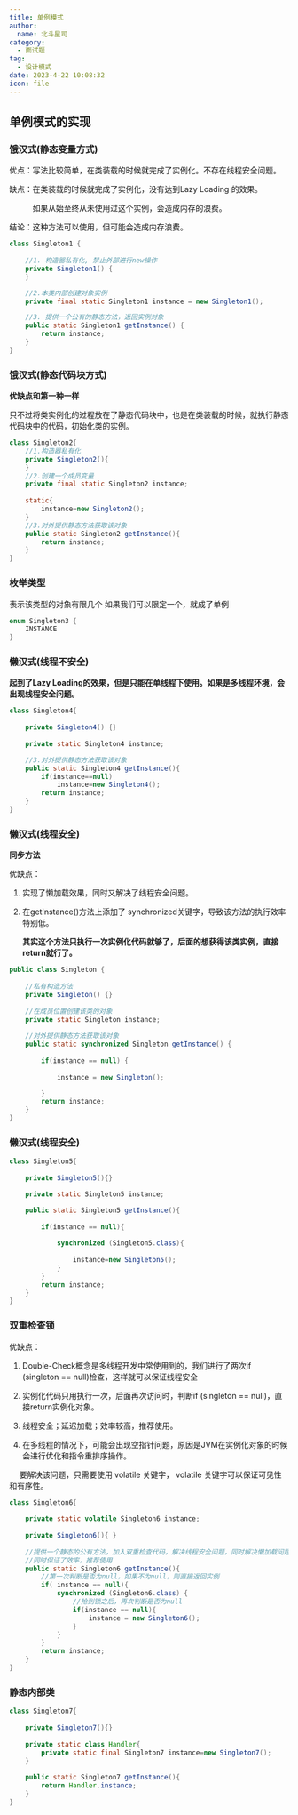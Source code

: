 ```yaml
---
title: 单例模式
author: 
  name: 北斗星司
category:
  - 面试题
tag:
  - 设计模式
date: 2023-4-22 10:08:32
icon: file
---
```






## 单例模式的实现

### 饿汉式(静态变量方式)

优点：写法比较简单，在类装载的时候就完成了实例化。不存在线程安全问题。

缺点：在类装载的时候就完成了实例化，没有达到Lazy Loading 的效果。

&ensp;&ensp;&ensp;&ensp;&ensp;&ensp;如果从始至终从未使用过这个实例，会造成内存的浪费。

结论：这种方法可以使用，但可能会造成内存浪费。

```java
class Singleton1 {
    
    //1. 构造器私有化, 禁止外部进行new操作
    private Singleton1() {
    }

    //2.本类内部创建对象实例
    private final static Singleton1 instance = new Singleton1();

    //3. 提供一个公有的静态方法，返回实例对象
    public static Singleton1 getInstance() {
        return instance;
    }
}
```

 

### 饿汉式(静态代码块方式)

**优缺点和第一种一样**

只不过将类实例化的过程放在了静态代码块中，也是在类装载的时候，就执行静态代码块中的代码，初始化类的实例。

```java
class Singleton2{
    //1.构造器私有化
    private Singleton2(){
    }
    //2.创建一个成员变量
    private final static Singleton2 instance;
    
    static{
        instance=new Singleton2();
    }
    //3.对外提供静态方法获取该对象
    public static Singleton2 getInstance(){
        return instance;
    }
}
```



### 枚举类型

表示该类型的对象有限几个  如果我们可以限定一个，就成了单例

```java
enum Singleton3 {
    INSTANCE
}
```



### 懒汉式(线程不安全)

**起到了Lazy Loading的效果，但是只能在单线程下使用。如果是多线程环境，会出现线程安全问题。**

```java
class Singleton4{
    
    private Singleton4() {}
    
    private static Singleton4 instance;

    //3.对外提供静态方法获取该对象
    public static Singleton4 getInstance(){
        if(instance==null)
            instance=new Singleton4();
        return instance;
    }
}
```



### 懒汉式(线程安全)

**同步方法**

优缺点：

1. 实现了懒加载效果，同时又解决了线程安全问题。

2. 在getInstance()方法上添加了 synchronized关键字，导致该方法的执行效率特别低。

   **其实这个方法只执行一次实例化代码就够了，后面的想获得该类实例，直接return就行了。**

```java 
public class Singleton {
 
    //私有构造方法 
    private Singleton() {}
 
    //在成员位置创建该类的对象 
    private static Singleton instance;
 
    //对外提供静态方法获取该对象 
    public static synchronized Singleton getInstance() {
 
        if(instance == null) {
 
            instance = new Singleton();

        } 
        return instance;
    }
}
```



### 懒汉式(线程安全)

```java
class Singleton5{
    
    private Singleton5(){}

    private static Singleton5 instance;

    public static Singleton5 getInstance(){
        
        if(instance == null){
            
            synchronized (Singleton5.class){
                
                instance=new Singleton5();
            }
        }
        return instance;
    }
}
```



### 双重检查锁

优缺点：

1. Double-Check概念是多线程开发中常使用到的，我们进行了两次if (singleton == null)检查，这样就可以保证线程安全

2. 实例化代码只用执行一次，后面再次访问时，判断if (singleton == null)，直接return实例化对象。

3. 线程安全；延迟加载；效率较高，推荐使用。

4. 在多线程的情况下，可能会出现空指针问题，原因是JVM在实例化对象的时候会进行优化和指令重排序操作。

​      &ensp;&ensp;要解决该问题，只需要使用 volatile 关键字， volatile 关键字可以保证可见性和有序性。



```java
class Singleton6{
    
    private static volatile Singleton6 instance;
    
    private Singleton6(){ }
    
    //提供一个静态的公有方法，加入双重检查代码，解决线程安全问题，同时解决懒加载问题
    //同时保证了效率，推荐使用
    public static Singleton6 getInstance(){
        //第一次判断是否为null，如果不为null，则直接返回实例
        if( instance == null){
            synchronized (Singleton6.class) {
                //抢到锁之后，再次判断是否为null
                if(instance == null){
                    instance = new Singleton6();
                }
            }
        }
        return instance;
    }
}
```



### 静态内部类

```java
class Singleton7{
    
    private Singleton7(){}
    
    private static class Handler{
        private static final Singleton7 instance=new Singleton7();
    }
    
    public static Singleton7 getInstance(){
        return Handler.instance;
    }
}
```

















